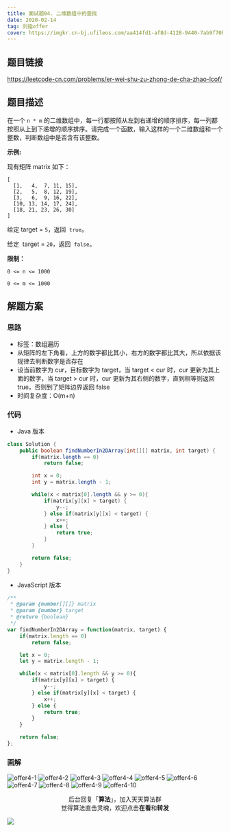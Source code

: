 ```yaml
---
title: 面试题04. 二维数组中的查找
date: 2020-02-14
tag: 剑指offer
cover: https://imgkr.cn-bj.ufileos.com/aa414fd1-af8d-4128-9440-7ab9f70b607a.png
---
```


## 题目链接

https://leetcode-cn.com/problems/er-wei-shu-zu-zhong-de-cha-zhao-lcof/

## 题目描述

在一个 `n * m` 的二维数组中，每一行都按照从左到右递增的顺序排序，每一列都按照从上到下递增的顺序排序。请完成一个函数，输入这样的一个二维数组和一个整数，判断数组中是否含有该整数。

**示例:**

现有矩阵 matrix 如下：

```
[
  [1,   4,  7, 11, 15],
  [2,   5,  8, 12, 19],
  [3,   6,  9, 16, 22],
  [10, 13, 14, 17, 24],
  [18, 21, 23, 26, 30]
]
```

给定 target = `5`，返回  `true`。

给定  target = `20`，返回  `false`。

**限制：**

`0 <= n <= 1000`

`0 <= m <= 1000`

## 解题方案

### 思路

- 标签：数组遍历
- 从矩阵的左下角看，上方的数字都比其小，右方的数字都比其大，所以依据该规律去判断数字是否存在
- 设当前数字为 cur，目标数字为 target，当 target < cur 时，cur 更新为其上面的数字，当 target > cur 时，cur 更新为其右侧的数字，直到相等则返回 true，否则到了矩阵边界返回 false
- 时间复杂度：O(m+n)

### 代码

- Java 版本

```Java
class Solution {
    public boolean findNumberIn2DArray(int[][] matrix, int target) {
        if(matrix.length == 0)
            return false;

        int x = 0;
        int y = matrix.length - 1;

        while(x < matrix[0].length && y >= 0){
            if(matrix[y][x] > target) {
                y--;
            } else if(matrix[y][x] < target) {
                x++;
            } else {
                return true;
            }
        }

        return false;
    }
}
```

- JavaScript 版本

```JavaScript
/**
 * @param {number[][]} matrix
 * @param {number} target
 * @return {boolean}
 */
var findNumberIn2DArray = function(matrix, target) {
    if(matrix.length == 0)
        return false;

    let x = 0;
    let y = matrix.length - 1;

    while(x < matrix[0].length && y >= 0){
        if(matrix[y][x] > target) {
            y--;
        } else if(matrix[y][x] < target) {
            x++;
        } else {
            return true;
        }
    }

    return false;
};
```

### 画解

![offer4-1](https://imgkr.cn-bj.ufileos.com/c779eaac-f75a-4994-8a60-1e6c5ce019d5.png)
![offer4-2](https://imgkr.cn-bj.ufileos.com/510a3eab-d2bf-4b15-8773-a6e31929e4b4.png)
![offer4-3](https://imgkr.cn-bj.ufileos.com/52cca5ea-6f42-424f-bf7e-4b9b34bb52af.png)
![offer4-4](https://imgkr.cn-bj.ufileos.com/429b98bd-1757-4b90-a01a-f05870b39a6d.png)
![offer4-5](https://imgkr.cn-bj.ufileos.com/1ddb7aa6-78de-4d23-9676-764fd68ac88e.png)
![offer4-6](https://imgkr.cn-bj.ufileos.com/9066512c-e41e-4e40-a504-06a57b35d2f4.png)
![offer4-7](https://imgkr.cn-bj.ufileos.com/874fc0cd-f681-4274-a818-fdfe13435ac7.png)
![offer4-8](https://imgkr.cn-bj.ufileos.com/2ffe02f4-bf53-431e-a60a-11912ec3d306.png)
![offer4-9](https://imgkr.cn-bj.ufileos.com/fe6a8f96-a6b5-422c-b3f2-6fe229eb7d2d.png)
![offer4-10](https://imgkr.cn-bj.ufileos.com/aa414fd1-af8d-4128-9440-7ab9f70b607a.png)

<span style="display:block;text-align:center;">后台回复「<strong>算法</strong>」，加入天天算法群</span>
<span style="display:block;text-align:center;">觉得算法直击灵魂，欢迎点击<strong>在看</strong>和<strong>转发</strong></span>

![](https://imgkr.cn-bj.ufileos.com/741c4d5c-cfb4-43d9-858b-146661b590df.gif)
